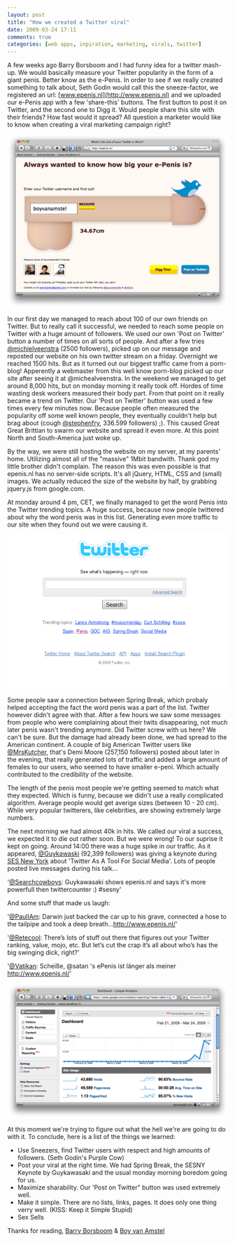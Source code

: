 ```yaml
---
layout: post
title: "How we created a Twitter viral"
date: 2009-03-24 17:11
comments: true
categories: [web apps, inpiration, marketing, virals, twitter]
---
```


A few weeks ago Barry Borsboom and I had funny idea for a twitter mash-up. We would basically measure your Twitter popularity in the form of a giant penis. Better know as the e-Penis. In order to see if we really created something to talk about, Seth Godin would call this the sneeze-factor, we registered an url: [www.epenis.nl](http://www.epenis.nl) and we uploaded our e-Penis app with a few 'share-this' buttons. The first button to post it on Twitter, and the second one to Digg it. Would people share this site with their friends? How fast would it spread? All question a marketer would like to know when creating a viral marketing campaign right?

![](/images/media/epenis/epenis1.png)

<!-- more -->

In our first day we managed to reach about 100 of our own friends on Twitter. But to really call it successful, we needed to reach some people on Twitter with a huge amount of followers. We used our own 'Post on Twitter' button a number of times on all sorts of people. And after a few tries [@michielveenstra](http://twitter.com/michielveenstra) (2500 followers), picked up on our message and reposted our website on his own twitter stream on a friday. Overnight we reached 1500 hits. But as it turned out our biggest traffic came from a porn-blog! Apperently a webmaster from this well know porn-blog picked up our site after seeing it at @michealveenstra. In the weekend we managed to get around 8,000 hits, but on monday morning it really took off. Hordes of time wasting desk workers measured their body part. From that point on it really became a trend on Twitter. Our 'Post on Twitter' button was used a few times every few minutes now. Because people often measured the popularity off some well known people, they eventually couldn't help but brag about (cough [@stephenfry](http://twitter.com/stephenfry), 336.599 followers) ;). This caused Great Great Brittian to swarm our website and spread it even more. At this point North and South-America just woke up.

By the way, we were still hosting the website on my server, at my parents' home. Utilizing almost all of the "massive" 1Mbit bandwith. Thank god my little brother didn't complain. The reason this was even possible is that epenis.nl has no server-side scripts. It's all jQuery, HTML, CSS and (small) images. We actually reduced the size of the website by half, by grabbing jquery.js from google.com.

At monday around 4 pm, CET, we finally managed to get the word Penis into the Twitter trending topics. A huge success, because now people twittered about why the word penis was in this list. Generating even more traffic to our site when they found out we were causing it.

![](/images/media/epenis/twitter_search1.png)

Some people saw a connection between Spring Break, which probaly helped accepting the fact the word penis was a part of the list. Twitter however didn't agree with that. After a few hours we saw some messages from people who were complaining about their twits disappearing, not much later penis wasn't trending anymore. Did Twitter screw with us here? We can't be sure. But the damage had already been done, we had spread to the American continent. A couple of big American Twitter users like [@MrsKutcher](http://twitter.com/mrskutcher), that's Demi Moore (257,150 followers) posted about later in the evening, that really generated lots of traffic and added a large amount of females to our users, who seemed to have smaller e-peni. Which actually contributed to the credibility of the website.

The length of the penis most people we're getting seemed to match what they expected.  Which is funny, because we didn't use a really complicated algorithm. Average people would get averige sizes (between 10 - 20 cm). While very popular twitterers, like celebrities, are showing extremely large numbers.

The next morning we had almost 40k in hits. We called our viral a success, we expected it to die out rather soon. But we were wrong! To our suprise it kept on going. Around 14:00 there was a huge spike in our traffic. As it appeared, [@Guykawaski](http://twitter.com/guykawasaki) (92,399 followers) was giving a keynote during [SES New York](http://sesconference.com/newyork/) about 'Twitter As A Tool For Social Media'. Lots of people posted live messages during his talk...

'[@Searchcowboys](http://twitter.com/Searchcowboys/status/1381739278): Guykawasaki shows epenis.nl and says it's more powerfull then twittercounter :) #sesny'

And some stuff that made us laugh:

'[@PaulIAm](http://twitter.com/PaulIAm/status/1376139022): Darwin just backed the car up to his grave, connected a hose to the tailpipe and took a deep breath...http://www.epenis.nl/'

'[@Retecool](http://retecool.com/linkdump/hoe-groot-is-uw-epenis): There’s lots of stuff out there that figures out your Twitter ranking, value, mojo, etc. But let’s cut the crap it’s all about who’s has the big swinging dick, right?'

'[@Vatikan](http://twitter.com/Vatikan/statuses/1377525861): Scheiße, @satan 's ePenis ist länger als meiner http://www.epenis.nl/'

![](/images/media/epenis/epenis_analytics1.png)

At this moment we're trying to figure out what the hell we're are going to do with it. To conclude, here is a list of the things we learned:

* Use Sneezers, find Twitter users with respect and high amounts of followers. (Seth Godin's Purple Cow)
* Post your viral at the right time. We had Spring Break, the SESNY Keynote by Guykawasaki and the usual monday morning boredom going for us.
* Maximize sharability. Our 'Post on Twitter" button was used extremely well.
* Make it simple. There are no lists, links, pages. It does only one thing verry well. (KISS: Keep it Simple Stupid)
* Sex Sells

Thanks for reading,
[Barry Borsboom](http://barryborsboom.nl) & [Boy van Amstel](http://boyvanamstel.nl)

